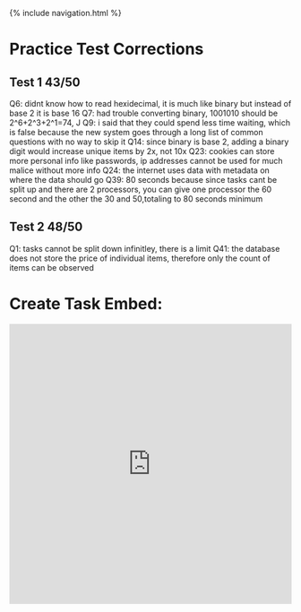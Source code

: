 {% include navigation.html %}

# Practice Test Corrections

## Test 1 43/50

Q6: didnt know how to read hexidecimal, it is much like binary but instead of base 2 it is base 16
Q7: had trouble converting binary, 1001010 should be 2^6+2^3+2^1=74, J
Q9: i said that they could spend less time waiting, which is false because the new system goes through a long list of common questions with no way to skip it
Q14: since binary is base 2, adding a binary digit would increase unique items by 2x, not 10x
Q23: cookies can store more personal info like passwords, ip addresses cannot be used for much malice without more info
Q24: the internet uses data with metadata on where the data should go
Q39: 80 seconds because since tasks cant be split up and there are 2 processors, you can give one processor the 60 second and the other the 30 and 50,totaling to 80 seconds minimum

## Test 2 48/50

Q1: tasks cannot be split down infinitley, there is a limit
Q41: the database does not store the price of individual items, therefore only the count of items can be observed

# Create Task Embed:
<iframe frameborder="0" width="100%" height="500px" src="https://replit.com/@RiceSushi/CreateTask?embed=true"></iframe>
